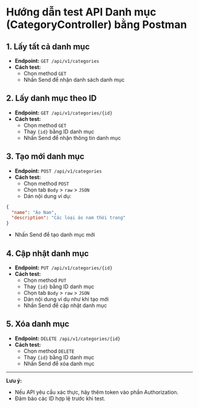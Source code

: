 # Hướng dẫn test API Danh mục (CategoryController) bằng Postman

## 1. Lấy tất cả danh mục

- **Endpoint:** `GET /api/v1/categories`
- **Cách test:**
  - Chọn method `GET`
  - Nhấn Send để nhận danh sách danh mục

## 2. Lấy danh mục theo ID

- **Endpoint:** `GET /api/v1/categories/{id}`
- **Cách test:**
  - Chọn method `GET`
  - Thay `{id}` bằng ID danh mục
  - Nhấn Send để nhận thông tin danh mục

## 3. Tạo mới danh mục

- **Endpoint:** `POST /api/v1/categories`
- **Cách test:**
  - Chọn method `POST`
  - Chọn tab `Body` > `raw` > `JSON`
  - Dán nội dung ví dụ:

```json
{
  "name": "Áo Nam",
  "description": "Các loại áo nam thời trang"
}
```

- Nhấn Send để tạo danh mục mới

## 4. Cập nhật danh mục

- **Endpoint:** `PUT /api/v1/categories/{id}`
- **Cách test:**
  - Chọn method `PUT`
  - Thay `{id}` bằng ID danh mục
  - Chọn tab `Body` > `raw` > `JSON`
  - Dán nội dung ví dụ như khi tạo mới
  - Nhấn Send để cập nhật danh mục

## 5. Xóa danh mục

- **Endpoint:** `DELETE /api/v1/categories/{id}`
- **Cách test:**
  - Chọn method `DELETE`
  - Thay `{id}` bằng ID danh mục
  - Nhấn Send để xóa danh mục

---

**Lưu ý:**

- Nếu API yêu cầu xác thực, hãy thêm token vào phần Authorization.
- Đảm bảo các ID hợp lệ trước khi test.
